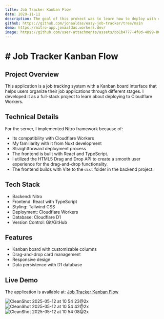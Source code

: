 ```yaml
---
title: Job Tracker Kanban Flow
date: 2020-11-11
description: The goal of this prokect was to learn how to deploy with cloudflaire
github: https://github.com/jonaaldas/eazy-job-tracker/tree/main
demo: https://nitro-app.jonaaldas.workers.dev/
image: https://github.com/user-attachments/assets/bb1b4777-4f0d-4899-8094-97f5a6e56644
---
```


# # Job Tracker Kanban Flow

## Project Overview

This application is a job tracking system with a Kanban board interface that helps users organize their job applications through different stages. I developed it as a full-stack project to learn about deploying to Cloudflare Workers.

## Technical Details

For the server, I implemented Nitro framework because of:

- Its compatibility with Cloudflare Workers
- My familiarity with it from Nuxt development
- Straightforward deployment process
- The frontend is built with React and TypeScript.
- I utilized the HTML5 Drag and Drop API to create a smooth user experience for the drag-and-drop functionality.
- The frontend builds with Vite to the `dist` folder in the backend project.

## Tech Stack

- Backend: Nitro
- Frontend: React with TypeScript
- Styling: Tailwind CSS
- Deployment: Cloudflare Workers
- Database: Cloudflare D1
- Version Control: Git/GitHub

## Features

- Kanban board with customizable columns
- Drag-and-drop card management
- Responsive design
- Data persistence with D1 database

## Live Demo

The application is available at: [Job Tracker Kanban Flow](https://nitro-app.jonaaldas.workers.dev/https://nitro-app.jonaaldas.workers.dev/)

![CleanShot 2025-05-12 at 10 54 23@2x](https://github.com/user-attachments/assets/0200ebb4-ac36-41d8-bcb7-a78e43033753)![CleanShot 2025-05-12 at 10 54 42@2x](https://github.com/user-attachments/assets/25eca200-5743-430f-b296-128b9d7a0e72)![CleanShot 2025-05-12 at 10 54 08@2x](https://github.com/user-attachments/assets/bb1b4777-4f0d-4899-8094-97f5a6e56644)
